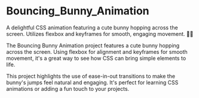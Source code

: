 # Bouncing_Bunny_Animation
A delightful CSS animation featuring a cute bunny hopping across the screen. Utilizes flexbox and keyframes for smooth, engaging movement. 🐰✨

The Bouncing Bunny Animation project features a cute bunny hopping across the screen. Using flexbox for alignment and keyframes for smooth movement, it's a great way to see how CSS can bring simple elements to life.

This project highlights the use of ease-in-out transitions to make the bunny's jumps feel natural and engaging. It's perfect for learning CSS animations or adding a fun touch to your projects.
